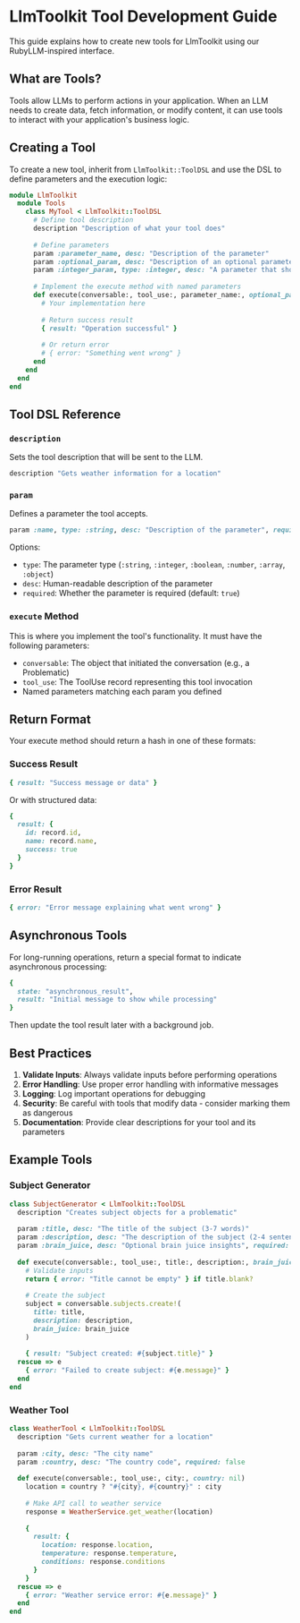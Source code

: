 # LlmToolkit Tool Development Guide

This guide explains how to create new tools for LlmToolkit using our RubyLLM-inspired interface.

## What are Tools?

Tools allow LLMs to perform actions in your application. When an LLM needs to create data, fetch information, or modify content, it can use tools to interact with your application's business logic.

## Creating a Tool

To create a new tool, inherit from `LlmToolkit::ToolDSL` and use the DSL to define parameters and the execution logic:

```ruby
module LlmToolkit
  module Tools
    class MyTool < LlmToolkit::ToolDSL
      # Define tool description
      description "Description of what your tool does"
      
      # Define parameters
      param :parameter_name, desc: "Description of the parameter"
      param :optional_param, desc: "Description of an optional parameter", required: false
      param :integer_param, type: :integer, desc: "A parameter that should be an integer"
      
      # Implement the execute method with named parameters
      def execute(conversable:, tool_use:, parameter_name:, optional_param: nil, integer_param:)
        # Your implementation here
        
        # Return success result
        { result: "Operation successful" }
        
        # Or return error
        # { error: "Something went wrong" }
      end
    end
  end
end
```

## Tool DSL Reference

### `description`

Sets the tool description that will be sent to the LLM.

```ruby
description "Gets weather information for a location"
```

### `param`

Defines a parameter the tool accepts.

```ruby
param :name, type: :string, desc: "Description of the parameter", required: true
```

Options:
- `type`: The parameter type (`:string`, `:integer`, `:boolean`, `:number`, `:array`, `:object`)
- `desc`: Human-readable description of the parameter
- `required`: Whether the parameter is required (default: `true`)

### `execute` Method

This is where you implement the tool's functionality. It must have the following parameters:

- `conversable`: The object that initiated the conversation (e.g., a Problematic)
- `tool_use`: The ToolUse record representing this tool invocation
- Named parameters matching each param you defined

## Return Format

Your execute method should return a hash in one of these formats:

### Success Result

```ruby
{ result: "Success message or data" }
```

Or with structured data:

```ruby
{ 
  result: {
    id: record.id,
    name: record.name,
    success: true
  }
}
```

### Error Result

```ruby
{ error: "Error message explaining what went wrong" }
```

## Asynchronous Tools

For long-running operations, return a special format to indicate asynchronous processing:

```ruby
{
  state: "asynchronous_result",
  result: "Initial message to show while processing"
}
```

Then update the tool result later with a background job.

## Best Practices

1. **Validate Inputs**: Always validate inputs before performing operations
2. **Error Handling**: Use proper error handling with informative messages
3. **Logging**: Log important operations for debugging
4. **Security**: Be careful with tools that modify data - consider marking them as dangerous
5. **Documentation**: Provide clear descriptions for your tool and its parameters

## Example Tools

### Subject Generator

```ruby
class SubjectGenerator < LlmToolkit::ToolDSL
  description "Creates subject objects for a problematic"
  
  param :title, desc: "The title of the subject (3-7 words)"
  param :description, desc: "The description of the subject (2-4 sentences)"
  param :brain_juice, desc: "Optional brain juice insights", required: false
  
  def execute(conversable:, tool_use:, title:, description:, brain_juice: nil)
    # Validate inputs
    return { error: "Title cannot be empty" } if title.blank?
    
    # Create the subject
    subject = conversable.subjects.create!(
      title: title,
      description: description,
      brain_juice: brain_juice
    )
    
    { result: "Subject created: #{subject.title}" }
  rescue => e
    { error: "Failed to create subject: #{e.message}" }
  end
end
```

### Weather Tool

```ruby
class WeatherTool < LlmToolkit::ToolDSL
  description "Gets current weather for a location"
  
  param :city, desc: "The city name"
  param :country, desc: "The country code", required: false
  
  def execute(conversable:, tool_use:, city:, country: nil)
    location = country ? "#{city}, #{country}" : city
    
    # Make API call to weather service
    response = WeatherService.get_weather(location)
    
    {
      result: {
        location: response.location,
        temperature: response.temperature,
        conditions: response.conditions
      }
    }
  rescue => e
    { error: "Weather service error: #{e.message}" }
  end
end
```